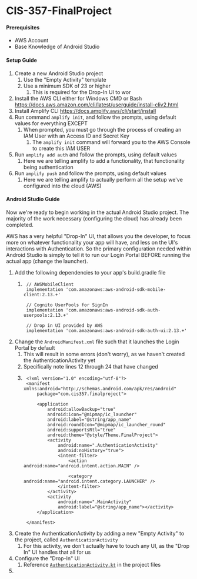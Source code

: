 # CIS-357-FinalProject

#### Prerequisites

- AWS Account
- Base Knowledge of Android Studio

#### Setup Guide

1. Create a new Android Studio project
	1. Use the "Empty Activity" template
	1. Use a minimum SDK of 23 or higher
		1. This is required for the Drop-In UI to wor
1. Install the AWS CLI either for Windows CMD or Bash
https://docs.aws.amazon.com/cli/latest/userguide/install-cliv2.html
1. Install Amplify CLI
https://docs.amplify.aws/cli/start/install
1. Run command `amplify init`, and follow the prompts, using default values for everything EXCEPT
	1.  When prompted, you must go through the process of creating an IAM User with an Access ID and Secret Key
		1.  The `amplify init` command will forward you to the AWS Console to create this IAM USER
1. Run `amplify add auth` and follow the prompts, using default values
	1. Here we are telling amplify to add a functionality, that functionality being authentication
1. Run `amplify push` and follow the prompts, using default values
	1. Here we are telling amplify to actually perform all the setup we've configured into the cloud (AWS)

#### Android Studio Guide

Now we're ready to begin working in the actual Android Studio project. The majority of the work necessary (configuring the cloud) has already been completed.

AWS has a very helpful "Drop-In" UI, that allows you the developer, to focus more on whatever functionality your app will have, and less on the UI's interactions with Authentication. So the primary configuration needed within Android Studio is simply to tell it to run our Login Portal BEFORE running the actual app (change the launcher).

1. Add the following dependencies to your app's build.gradle file
	1. ```
	    // AWSMobileClient
	    implementation 'com.amazonaws:aws-android-sdk-mobile-client:2.13.+'

	    // Cognito UserPools for SignIn
	    implementation 'com.amazonaws:aws-android-sdk-auth-userpools:2.13.+'

	    // Drop in UI provided by AWS
	    implementation 'com.amazonaws:aws-android-sdk-auth-ui:2.13.+'
	    ```
1. Change the `AndroidManifest.xml` file such that it launches the Login Portal by default
	1. This will result in some errors (don't worry), as we haven't created the AuthenticationActivity yet
	1. Specifically note lines 12 through 24 that have changed
	1. ```
		<?xml version="1.0" encoding="utf-8"?>
		<manifest xmlns:android="http://schemas.android.com/apk/res/android"
			package="com.cis357.finalproject">

			<application
				android:allowBackup="true"
				android:icon="@mipmap/ic_launcher"
				android:label="@string/app_name"
				android:roundIcon="@mipmap/ic_launcher_round"
				android:supportsRtl="true"
				android:theme="@style/Theme.FinalProject">
				<activity
					android:name=".AuthenticationActivity"
					android:noHistory="true">
					<intent-filter>
						<action android:name="android.intent.action.MAIN" />

						<category android:name="android.intent.category.LAUNCHER" />
					</intent-filter>
				</activity>
				<activity
					android:name=".MainActivity"
					android:label="@string/app_name"></activity>
			</application>

		</manifest>
		```
1. Create the AuthenticationActivity by adding a new "Empty Activity" to the project, called `AuthenticationActivity`
	1. For this activity, we don't actually have to touch any UI, as the "Drop In" UI handles that all for us
1. Configure the "Drop-In" UI
	1. Reference [`AuthenticationActivity.kt`]() in the project files
1. 
